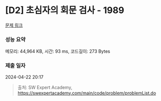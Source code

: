 # [D2] 초심자의 회문 검사 - 1989 

[문제 링크](https://swexpertacademy.com/main/code/problem/problemDetail.do?contestProbId=AV5PyTLqAf4DFAUq) 

### 성능 요약

메모리: 44,964 KB, 시간: 93 ms, 코드길이: 273 Bytes

### 제출 일자

2024-04-22 20:17



> 출처: SW Expert Academy, https://swexpertacademy.com/main/code/problem/problemList.do